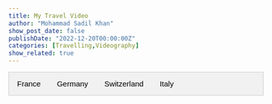 ```yaml
---
title: My Travel Video
author: "Mohammad Sadil Khan"
show_post_date: false
publishDate: "2022-12-20T00:00:00Z"
categories: [Travelling,Videography]
show_related: true
---
```


<style>
p,h4,b {
color: black;
}
.card {

background: #7f7fd5;
  background: linear-gradient(to right, #91eae4, #86a8e7, #7f7fd5);
  box-shadow: 0 4px 8px 0 rgba(0,0,0,0.2);
  transition: 0.3s;
  width: 100%;
  border-radius: 20px;
  padding: 20px
}

.card:hover {
  box-shadow: 0 8px 16px 0 rgba(0,0,0,0.2);
}

img {
  border-radius: 5px 5px 0 0;
}

.container {
  padding: 2px 16px;
}

/* Style the tab */
.tab {
  overflow: hidden;
  border: 1px solid #ccc;
  background-color: #f1f1f1;
}

/* Style the buttons inside the tab */
.tab button {
  background-color: inherit;
  float: left;
  border: none;
  outline: none;
  cursor: pointer;
  padding: 14px 16px;
  transition: 0.3s;
  font-size: 15px;
}

/* Change background color of buttons on hover */
.tab button:hover {
  background-color: #ddd;
}

/* Create an active/current tablink class */
.tab button.active {
  background-color: #ccc;
}

/* Style the tab content */
.tabcontent {
  display: none;
  padding: 6px 12px;
  border: 1px solid #ccc;
  border-top: none;
}
</style>

<script>
function openCity(evt, cityName) {
  var i, tabcontent, tablinks;
  tabcontent = document.getElementsByClassName("tabcontent");
  for (i = 0; i < tabcontent.length; i++) {
    tabcontent[i].style.display = "none";
  }
  tablinks = document.getElementsByClassName("tablinks");
  for (i = 0; i < tablinks.length; i++) {
    tablinks[i].className = tablinks[i].className.replace(" active", "");
  }
  document.getElementById(cityName).style.display = "block";
  evt.currentTarget.className += " active";
}

// Get the element with id="defaultOpen" and click on it
document.getElementById("defaultOpen").click();
</script>

<div class="tab">
  <button class="tablinks" onclick="openCity(event, 'France')">France</button>
  <button class="tablinks" onclick="openCity(event, 'Germany')">Germany</button>
  <button class="tablinks" onclick="openCity(event, 'Switzerland')">Switzerland</button>
  <button class="tablinks" onclick="openCity(event, 'Italy')">Italy</button>
</div>

<!--  Add videos of France --> 
<div id="France" class="tabcontent">
  <h3>France Travel Stories</h3>
<div class="card">
   <iframe width="100%" height="500" src="https://www.youtube.com/embed/zA9hGUqkyao" title="YouTube video player" frameborder="1" allow="accelerometer; autoplay; clipboard-write; encrypted-media; gyroscope; picture-in-picture" allowfullscreen></iframe>
  <div class="container">
    <h4><b>[4K] Lyon | Cinematic Video | France</b></h4> 
    <p>This is a cinematic video of Lyon, France. I lived in this city for six months but created memories of a lifetime. This cinematic video portrays the quiet side of Lyon. If you like my video, please like, comment, and subscribe.</p> 
  </div>
  </div>
  
  <div class="card">
   <iframe width="100%" height="500" src="https://www.youtube.com/embed/AlMKd9LOvO8" title="YouTube video player" frameborder="0" allow="accelerometer; autoplay; clipboard-write; encrypted-media; gyroscope; picture-in-picture" allowfullscreen></iframe>
    <div class="container">
    <h4><b>ICE CAVE (GROTTE DE GLACE) | CHAMONIX | France</b></h4> 
    <p>We went to Chamonix from Annecy with Arpan on 6th July 2021.
We visited the Ice Cave. 
To visit there first buy a ticket from the station for Chamonix - Mer de Glace(Train Montevers). It costs 35€ per person for a round trip.
You may then take the Gondola for a ride down the station to Ice cave or you can walk down the road.</p> 
    </div>
  </div>
</div>

<div id="Germany" class="tabcontent">
  <h3>Germany Travel Stories</h3>
<div class="card">
   <iframe width="100%" height="500" src="https://www.youtube.com/embed/MUzDmbCigfM" title="YouTube video player" frameborder="0" allow="accelerometer; autoplay; clipboard-write; encrypted-media; gyroscope; picture-in-picture" allowfullscreen></iframe>
  <div class="container">
    <h4><b>[4k] Christmas Market | Düsseldorf | Germany</b></h4> 
    <p>This video is about my trip to the beautiful city of Düsseldorf in Germany on 5th December 2021 with the ESN group of KU Leuven. Every year, the city hosts stunning Christmas markets with beautiful lights, delicious sweets, and a magical environment besides the Rhine River. If you enjoy the video, please do like, share, and subscribe.</p> 
  </div>
</div>
</div>

<div id="Switzerland" class="tabcontent">
  <h3>Switzerland Travel Stories</h3>
<div class="card">
   <iframe width="100%" height="500" src="https://www.youtube.com/embed/N-rkopyzMac" title="YouTube video player" frameborder="0" allow="accelerometer; autoplay; clipboard-write; encrypted-media; gyroscope; picture-in-picture" allowfullscreen></iframe>
  <div class="container">
    <h4><b>[4K] Switzerland Trip 2022 | JAUNBACH GORGE | LAUTERBRUNNEN | SEELISBERG | Suisse</b></h4> 
    <p>On 12th August 2022, I took a hiking trip to Switzerland with WHATTRIPS for 3 days. This video captures some beautiful moments with our hiking group. If you like my video, please like, comment, share, and subscribe.</p> 
  </div>
</div>
</div>

<div id="Italy" class="tabcontent">
  <h3>Italy Travel Stories</h3>
<div class="card">
   <iframe width="100%" height="500" src="https://www.youtube.com/embed/uZuM4s21-3w" title="YouTube video player" frameborder="0" allow="accelerometer; autoplay; clipboard-write; encrypted-media; gyroscope; picture-in-picture" allowfullscreen></iframe>
  <div class="container">
    <h4><b> [4K] Italy Trip 2022 | TURIN | GENOA | CINQUE TERRE | CERTALDO | FLORENCE | Italy</b></h4> 
    <p>On 25th May 2022, I took a short trip to Italy with my friend Arghya. This video is about the quiet yet lively, modern yet medieval side of Italian towns. Hope you enjoy it. Please like, share, and subscribe.</p> 
  </div>
</div>
</div>





